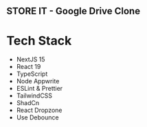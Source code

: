 ## STORE IT - Google Drive Clone

# Tech Stack

- NextJS 15
- React 19
- TypeScript
- Node Appwrite
- ESLint & Prettier
- TailwindCSS
- ShadCn
- React Dropzone
- Use Debounce

  
